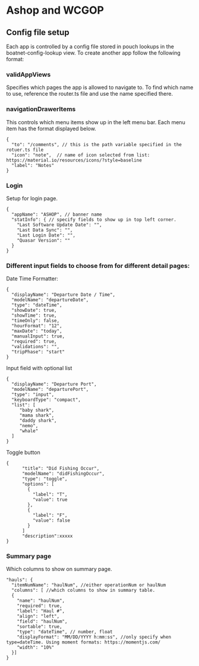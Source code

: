 # Ashop and WCGOP

## Config file setup
Each app is controlled by a config file stored in pouch lookups in the boatnet-config-lookup view. To create another app follow the following format: 

### validAppViews
Specifies which pages the app is allowed to navigate to. To find which name to use, reference the router.ts file and use the name specified there. 

### navigationDrawerItems
This controls which menu items show up in the left menu bar. Each menu item has the format displayed below.
```
{
  "to": "/comments", // this is the path variable specified in the rotuer.ts file
  "icon": "note",  // name of icon selected from list: https://material.io/resources/icons/?style=baseline
  "label": "Notes"
}
```
### Login 
Setup for login page.  
```
{
  "appName": "ASHOP", // banner name
  "statInfo": { // specify fields to show up in top left corner.
    "Last Software Update Date": "",
    "Last Data Sync": "",
    "Last Login Date": "",
    "Quasar Version": ""
  }
}
```

### Different input fields to choose from for different detail pages: 
Date Time Formatter: 
```
{
  "displayName": "Departure Date / Time",
  "modelName": "departureDate",
  "type": "dateTime",
  "showDate": true,
  "showTime": true,
  "timeOnly": false,
  "hourFormat": "12",
  "maxDate": "today",
  "manualInput": true,
  "required": true,
  "validations": "",
  "tripPhase": "start"
}
```
Input field with optional list
```
{
  "displayName": "Departure Port",
  "modelName": "departurePort",
  "type": "input",
  "keyboardType": "compact",
  "list": [
     "baby shark",
     "mama shark",
     "daddy shark",
     "nemo",
     "whale"
  ]
}
```
Toggle button
```
{
      "title": "Did Fishing Occur",
      "modelName": "didFishingOccur",
      "type": "toggle",
      "options": [
        {
          "label": "T",
          "value": true
        },
        {
          "label": "F",
          "value": false
        }
      ]
      "description":xxxxx
}
```


### Summary page
Which columns to show on summary page. 
```
"hauls": {
  "itemNumName": "haulNum", //either operationNum or haulNum
  "columns": [ //which columns to show in summary table. 
  {
    "name": "haulNum",
    "required": true,
    "label": "Haul #",
    "align": "left",
    "field": "haulNum",
    "sortable": true,
    "type": "dateTime", // number, float
    "displayFormat": "MM/DD/YYYY h:mm:ss", //only specify when type=dateTime. Using moment formats: https://momentjs.com/
    "width": "10%"
  }]
}
```
